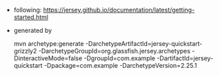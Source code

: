 * following: https://jersey.github.io/documentation/latest/getting-started.html

* generated by 

    mvn archetype:generate -DarchetypeArtifactId=jersey-quickstart-grizzly2 -DarchetypeGroupId=org.glassfish.jersey.archetypes -DinteractiveMode=false -DgroupId=com.example -DartifactId=jersey-quickstart -Dpackage=com.example -DarchetypeVersion=2.25.1

